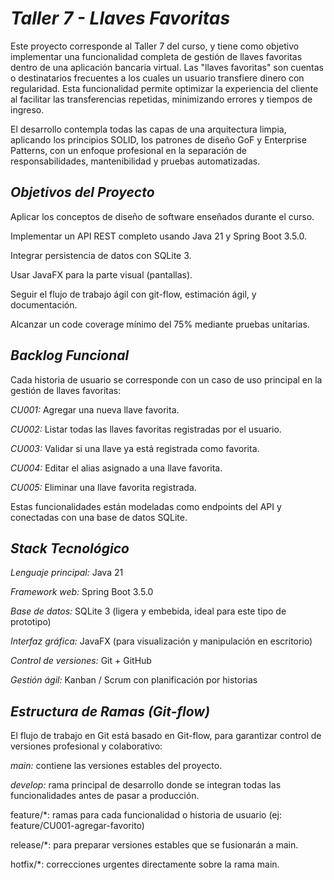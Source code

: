# *Taller 7 - Llaves Favoritas*


Este proyecto corresponde al Taller 7 del curso, y tiene como objetivo implementar una funcionalidad completa de gestión de llaves favoritas dentro de una aplicación bancaria virtual. Las "llaves favoritas" son cuentas o destinatarios frecuentes a los cuales un usuario transfiere dinero con regularidad. Esta funcionalidad permite optimizar la experiencia del cliente al facilitar las transferencias repetidas, minimizando errores y tiempos de ingreso.

El desarrollo contempla todas las capas de una arquitectura limpia, aplicando los principios SOLID, los patrones de diseño GoF y Enterprise Patterns, con un enfoque profesional en la separación de responsabilidades, mantenibilidad y pruebas automatizadas.


## *Objetivos del Proyecto*
Aplicar los conceptos de diseño de software enseñados durante el curso.

Implementar un API REST completo usando Java 21 y Spring Boot 3.5.0.

Integrar persistencia de datos con SQLite 3.

Usar JavaFX para la parte visual (pantallas).

Seguir el flujo de trabajo ágil con git-flow, estimación ágil, y documentación.

Alcanzar un code coverage mínimo del 75% mediante pruebas unitarias.


## *Backlog Funcional*
Cada historia de usuario se corresponde con un caso de uso principal en la gestión de llaves favoritas:

*CU001:* Agregar una nueva llave favorita.

*CU002:* Listar todas las llaves favoritas registradas por el usuario.

*CU003:* Validar si una llave ya está registrada como favorita.

*CU004:* Editar el alias asignado a una llave favorita.

*CU005:* Eliminar una llave favorita registrada.

Estas funcionalidades están modeladas como endpoints del API y conectadas con una base de datos SQLite.


## *Stack Tecnológico*
*Lenguaje principal:* Java 21

*Framework web:* Spring Boot 3.5.0

*Base de datos:* SQLite 3 (ligera y embebida, ideal para este tipo de prototipo)

*Interfaz gráfica:* JavaFX (para visualización y manipulación en escritorio)

*Control de versiones:* Git + GitHub

*Gestión ágil:* Kanban / Scrum con planificación por historias


## *Estructura de Ramas (Git-flow)*
El flujo de trabajo en Git está basado en Git-flow, para garantizar control de versiones profesional y colaborativo:

*main:* contiene las versiones estables del proyecto.

*develop:* rama principal de desarrollo donde se integran todas las funcionalidades antes de pasar a producción.

feature/*: ramas para cada funcionalidad o historia de usuario (ej: feature/CU001-agregar-favorito)

release/*: para preparar versiones estables que se fusionarán a main.

hotfix/*: correcciones urgentes directamente sobre la rama main.
